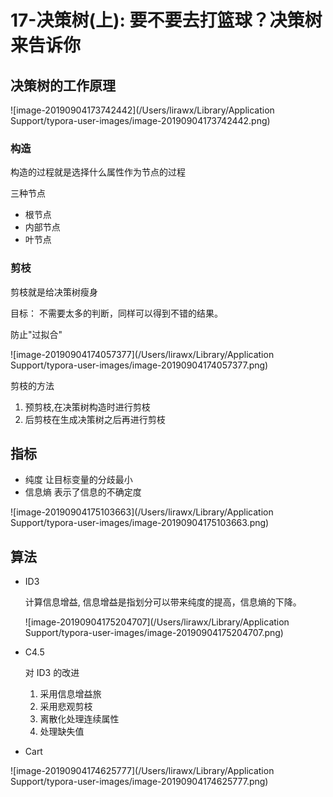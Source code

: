 # 17-决策树(上): 要不要去打篮球？决策树来告诉你

## 决策树的工作原理

![image-20190904173742442](/Users/lirawx/Library/Application Support/typora-user-images/image-20190904173742442.png)

### 构造

构造的过程就是选择什么属性作为节点的过程

三种节点

* 根节点
* 内部节点
* 叶节点

### 剪枝

剪枝就是给决策树瘦身

目标： 不需要太多的判断，同样可以得到不错的结果。

防止"过拟合"

![image-20190904174057377](/Users/lirawx/Library/Application Support/typora-user-images/image-20190904174057377.png)



剪枝的方法

1. 预剪枝,在决策树构造时进行剪枝
2. 后剪枝在生成决策树之后再进行剪枝

## 指标

* 纯度 让目标变量的分歧最小
* 信息熵  表示了信息的不确定度

![image-20190904175103663](/Users/lirawx/Library/Application Support/typora-user-images/image-20190904175103663.png)



## 算法

* ID3

  计算信息增益, 信息增益是指划分可以带来纯度的提高，信息熵的下降。

  ![image-20190904175204707](/Users/lirawx/Library/Application Support/typora-user-images/image-20190904175204707.png)

* C4.5

  对 ID3 的改进

  1. 采用信息增益旅
  2. 采用悲观剪枝
  3. 离散化处理连续属性
  4. 处理缺失值

* Cart 



![image-20190904174625777](/Users/lirawx/Library/Application Support/typora-user-images/image-20190904174625777.png)








